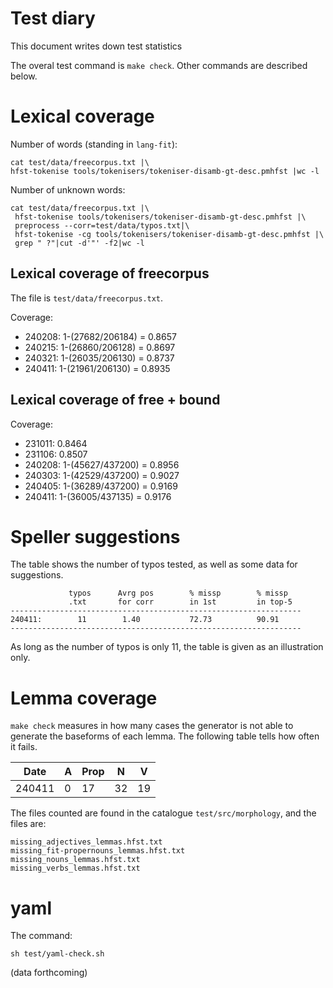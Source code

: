 Test diary
==========

This document writes down test statistics

The overal test command is `make check`. Other commands are described below.



# Lexical coverage 
Number of words (standing in `lang-fit`):

```
cat test/data/freecorpus.txt |\
hfst-tokenise tools/tokenisers/tokeniser-disamb-gt-desc.pmhfst |wc -l
```

Number of unknown words:

```
cat test/data/freecorpus.txt |\
 hfst-tokenise tools/tokenisers/tokeniser-disamb-gt-desc.pmhfst |\
 preprocess --corr=test/data/typos.txt|\
 hfst-tokenise -cg tools/tokenisers/tokeniser-disamb-gt-desc.pmhfst |\
 grep " ?"|cut -d'"' -f2|wc -l
```


## Lexical coverage of freecorpus

The file is `test/data/freecorpus.txt`.

Coverage:

- 240208: 1-(27682/206184) = 0.8657
- 240215: 1-(26860/206128) = 0.8697
- 240321: 1-(26035/206130) = 0.8737
- 240411: 1-(21961/206130) = 0.8935


## Lexical coverage of free + bound

Coverage:

- 231011: 0.8464 
- 231106: 0.8507
- 240208: 1-(45627/437200) = 0.8956
- 240303: 1-(42529/437200) = 0.9027 
- 240405: 1-(36289/437200) = 0.9169
- 240411: 1-(36005/437135) = 0.9176
  




# Speller suggestions

The table shows the number of typos tested, as well as some data
for suggestions.

```
             typos      Avrg pos        % missp        % missp
             .txt       for corr        in 1st         in top-5     
-----------------------------------------------------------------
240411:        11        1.40           72.73          90.91        
-----------------------------------------------------------------
```

As long as the number of typos is only 11, the table is given as an illustration only.



# Lemma coverage

`make check` measures in how many cases the generator is not able to generate the baseforms of each lemma. The following table tells how often it fails.

| Date   |  A | Prop |  N  | V  |
|--------|----|------|-----|----|
| 240411 |  0 |  17  |  32 | 19 |

The files counted are found in the catalogue `test/src/morphology`, and the files are:

```
missing_adjectives_lemmas.hfst.txt
missing_fit-propernouns_lemmas.hfst.txt
missing_nouns_lemmas.hfst.txt
missing_verbs_lemmas.hfst.txt
```


# yaml

The command:

`sh test/yaml-check.sh` 

(data forthcoming)


